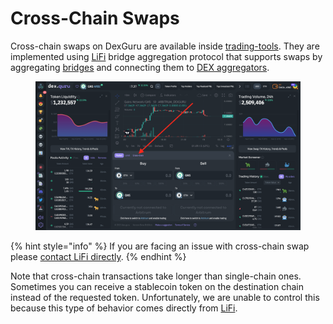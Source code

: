 # Cross-Chain Swaps

Cross-chain swaps on DexGuru are available inside [trading-tools](../general/features/trading-tools/ "mention"). They are implemented using [LiFi](https://li.fi/) bridge aggregation protocol that supports swaps by aggregating [bridges](https://docs.li.fi/list-chains-bridges-dexs#bridges) and connecting them to [DEX aggregators](https://docs.li.fi/list-chains-bridges-dexs#exchanges).

<figure><img src="../.gitbook/assets/Screen Shot 2023-02-14 at 5.09.14 PM.png" alt=""><figcaption></figcaption></figure>

{% hint style="info" %}
If you are facing an issue with cross-chain swap please [contact LiFi directly](https://lifihelp.zendesk.com/hc/en-us/articles/11158438085531-Where-can-I-get-real-time-support-). &#x20;
{% endhint %}

Note that cross-chain transactions take longer than single-chain ones. Sometimes you can receive a stablecoin token on the destination chain instead of the requested token. Unfortunately, we are unable to control this because this type of behavior comes directly from [LiFi](https://li.fi/). \
&#x20;

